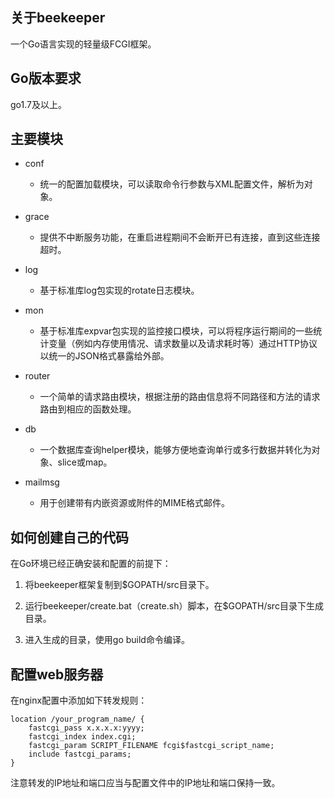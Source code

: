 ## 关于beekeeper

一个Go语言实现的轻量级FCGI框架。

## Go版本要求

go1.7及以上。

## 主要模块

* conf
	*  统一的配置加载模块，可以读取命令行参数与XML配置文件，解析为对象。
	
* grace
	*  提供不中断服务功能，在重启进程期间不会断开已有连接，直到这些连接超时。
	
* log
	*  基于标准库log包实现的rotate日志模块。

* mon
	*  基于标准库expvar包实现的监控接口模块，可以将程序运行期间的一些统计变量（例如内存使用情况、请求数量以及请求耗时等）通过HTTP协议以统一的JSON格式暴露给外部。

* router
	*  一个简单的请求路由模块，根据注册的路由信息将不同路径和方法的请求路由到相应的函数处理。

* db
	*  一个数据库查询helper模块，能够方便地查询单行或多行数据并转化为对象、slice或map。
	
* mailmsg
	*  用于创建带有内嵌资源或附件的MIME格式邮件。

## 如何创建自己的代码

在Go环境已经正确安装和配置的前提下：

1. 将beekeeper框架复制到$GOPATH/src目录下。

2. 运行beekeeper/create.bat（create.sh）脚本，在$GOPATH/src目录下生成目录。

3. 进入生成的目录，使用go build命令编译。

## 配置web服务器

在nginx配置中添加如下转发规则：

```nginx
location /your_program_name/ {
	fastcgi_pass x.x.x.x:yyyy;
	fastcgi_index index.cgi;
	fastcgi_param SCRIPT_FILENAME fcgi$fastcgi_script_name;
	include fastcgi_params;
}
```

注意转发的IP地址和端口应当与配置文件中的IP地址和端口保持一致。
